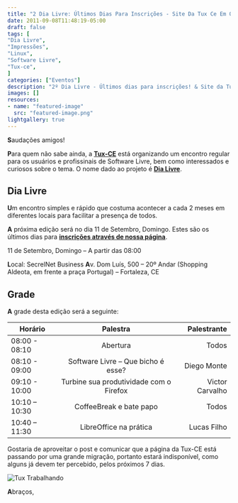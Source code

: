 ```yaml
---
title: "2 Dia Livre: Últimos Dias Para Inscrições - Site Da Tux Ce Em Obras"
date: 2011-09-08T11:48:19-05:00
draft: false
tags: [
"Dia Livre",
"Impressões",
"Linux",
"Software Livre",
"Tux-ce",
]
categories: ["Eventos"]
description: "2º Dia Livre - Últimos dias para inscrições! & Site da Tux-CE em obras!"
images: []
resources:
- name: "featured-image"
  src: "featured-image.png"
lightgallery: true
---
```

**S**audações amigos!

**P**ara quem não sabe ainda, a **[Tux-CE](https://www.tux-ce.org)** está organizando um encontro regular para os usuários e profissinais de Software Livre, bem como interessados e curiosos sobre o tema. O nome dado ao projeto é **[Dia Livre](https://dialivre.tux-ce.org)**.

<!--more-->

## Dia Livre

**U**m encontro simples e rápido que costuma acontecer a cada 2 meses em diferentes locais para facilitar a presença de todos.

**A** próxima edição será no dia 11 de Setembro, Domingo. Estes são os últimos dias para **[inscrições através de nossa página](https://tux-ce.org/dialivre/inscricoes/)**.

11 de Setembro, Domingo – A partir das 08:00

**L**ocal: SecrelNet Business
**A**v. Dom Luís, 500 – 20º Andar (Shopping Aldeota, em frente a praça Portugal) – Fortaleza, CE

## Grade

**A** grade desta edição será a seguinte:

| Horário       | Palestra                 | Palestrante        |
| ------------- |:------------------------:| ------------------:|
| 08:00 - 08:10 | Abertura                 | Todos              |
| 08:10 - 09:00 | Software Livre – Que bicho é esse? | Diego Monte |
| 09:10 - 10:00 | Turbine sua produtividade com o Firefox | Victor Carvalho |
| 10:10 – 10:30 | CoffeeBreak e bate papo | Todos |
| 10:40 – 11:30 | LibreOffice na prática | Lucas Filho |

Gostaria de aproveitar o post e comunicar que a página da Tux-CE está passando por uma grande migração, portanto estará indisponível, como alguns já devem ter percebido, pelos próximos 7 dias.

![Tux Trabalhando](/img/tux_working.jpg)

**A**braços,
